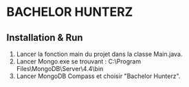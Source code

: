 # BACHELOR HUNTERZ

## Installation & Run
1. Lancer la fonction main du projet dans la classe Main.java.
2. Lancer Mongo.exe se trouvant : C:\Program Files\MongoDB\Server\4.4\bin
3. Lancer MongoDB Compass et choisir "Bachelor Hunterz".